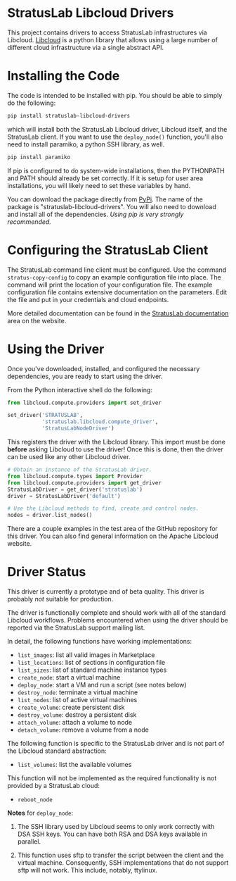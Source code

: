 StratusLab Libcloud Drivers
===========================

This project contains drivers to access StratusLab infrastructures via
Libcloud.  [Libcloud][lc-web] is a python library that allows using a
large number of different cloud infrastructure via a single abstract
API.

Installing the Code
===================

The code is intended to be installed with pip.  You should be able to
simply do the following:

```bash
pip install stratuslab-libcloud-drivers
```

which will install both the StratusLab Libcloud driver, Libcloud
itself, and the StratusLab client.  If you want to use the
`deploy_node()` function, you'll also need to install paramiko, a
python SSH library, as well.

```bash
pip install paramiko
```

If pip is configured to do system-wide installations, then the
PYTHONPATH and PATH should already be set correctly.  If it is setup
for user area installations, you will likely need to set these
variables by hand.

You can download the package directly from [PyPi][pypi].  The name of
the package is "stratuslab-libcloud-drivers".  You will also need to
download and install all of the dependencies.  *Using pip is very
strongly recommended.*


Configuring the StratusLab Client
=================================

The StratusLab command line client must be configured.  Use the
command `stratus-copy-config` to copy an example configuration file
into place.  The command will print the location of your configuration
file.  The example configuration file contains extensive documentation
on the parameters.  Edit the file and put in your credentials and
cloud endpoints.

More detailed documentation can be found in the [StratusLab
documentation][sl-docs] area on the website.


Using the Driver
================

Once you've downloaded, installed, and configured the necessary
dependencies, you are ready to start using the driver.

From the Python interactive shell do the following:

```python
from libcloud.compute.providers import set_driver

set_driver('STRATUSLAB',
           'stratuslab.libcloud.compute_driver',
           'StratusLabNodeDriver')
```

This registers the driver with the Libcloud library.  This import must
be done **before** asking Libcloud to use the driver!  Once this is
done, then the driver can be used like any other Libcloud driver.

```python
# Obtain an instance of the StratusLab driver. 
from libcloud.compute.types import Provider
from libcloud.compute.providers import get_driver
StratusLabDriver = get_driver('stratuslab')
driver = StratusLabDriver('default')

# Use the Libcloud methods to find, create and control nodes.
nodes = driver.list_nodes()
```

There are a couple examples in the test area of the GitHub repository
for this driver.  You can also find general information on the Apache
Libcloud website.

Driver Status
=============

This driver is currently a prototype and of beta quality.  This driver
is probably _not_ suitable for production.

The driver is functionally complete and should work with all of the
standard Libcloud workflows.  Problems encountered when using the
driver should be reported via the StratusLab support mailing list.

In detail, the following functions have working implementations:
* `list_images`: list all valid images in Marketplace
* `list_locations`: list of sections in configuration file
* `list_sizes`: list of standard machine instance types
* `create_node`: start a virtual machine
* `deploy_node`: start a VM and run a script (see notes below)
* `destroy_node`: terminate a virtual machine
* `list_nodes`: list of active virtual machines
* `create_volume`: create persistent disk
* `destroy_volume`: destroy a persistent disk
* `attach_volume`: attach a volume to node
* `detach_volume`: remove a volume from a node

The following function is specific to the StratusLab driver and is not
part of the Libcloud standard abstraction:
* `list_volumes`: list the available volumes

This function will not be implemented as the required functionality is
not provided by a StratusLab cloud:
* `reboot_node`

**Notes** for `deploy_node`:

1. The SSH library used by Libcloud seems to only work correctly with
  DSA SSH keys.  You can have both RSA and DSA keys available in
  parallel.

2. This function uses sftp to transfer the script between the client
and the virtual machine.  Consequently, SSH implementations that do
not support sftp will not work.  This include, notably, ttylinux. 


[lc-web]: http://libcloud.apache.org/
[pypi]: http://pypi.python.org/
[sl-docs]: http://stratuslab.eu/documentation/
